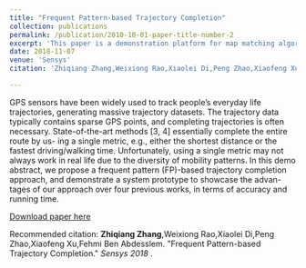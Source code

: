 ```yaml
---
title: "Frequent Pattern-based Trajectory Completion"
collection: publications
permalink: /publication/2010-10-01-paper-title-number-2
excerpt: 'This paper is a demonstration platform for map matching algorithms, which integrates the most classic map matching algorithms in our system.'
date: 2018-11-07
venue: 'Sensys'
citation: 'Zhiqiang Zhang,Weixiong Rao,Xiaolei Di,Peng Zhao,Xiaofeng Xu,Fehmi Ben Abdesslem. &quot;Frequent Pattern-based Trajectory Completion.&quot; <i>Sensys 2018 </i>.'

---
```


GPS sensors have been widely used to track people’s everyday life trajectories, generating massive trajectory datasets. The trajectory data typically contains sparse GPS points, and completing trajectories is often necessary. State-of-the-art methods [3, 4] essentially complete the entire route by us- ing a single metric, e.g., either the shortest distance or the fastest driving/walking time. Unfortunately, using a single metric may not always work in real life due to the diversity of mobility patterns. In this demo abstract, we propose a frequent pattern (FP)-based trajectory completion approach, and demonstrate a system prototype to showcase the advan- tages of our approach over four previous works, in terms of accuracy and running time.

[Download paper here](http://zhiqiang11.github.io/files/demo.pdf)

Recommended citation: **Zhiqiang Zhang**,Weixiong Rao,Xiaolei Di,Peng Zhao,Xiaofeng Xu,Fehmi Ben Abdesslem. &quot;Frequent Pattern-based Trajectory Completion.&quot; <i>Sensys 2018 </i>.
